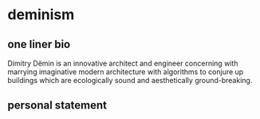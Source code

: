 # deminism

## one liner bio

Dimitry Dëmin is an innovative architect and engineer concerning with marrying imaginative modern architecture with algorithms to conjure up buildings which are ecologically sound and aesthetically ground-breaking.

## personal statement
